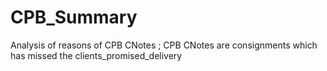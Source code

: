 # CPB_Summary
Analysis of reasons of CPB CNotes ; CPB CNotes are consignments which has missed the clients_promised_delivery  
